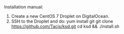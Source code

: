 Installation manual:

1. Create a new CentOS 7 Droplet on DigitalOcean.
2. SSH to the Droplet and do:
yum install git
git clone https://github.com/Tacis/ksd.git
cd ksd && ./install.sh
